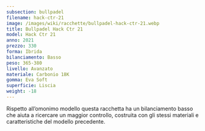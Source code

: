 ```yaml
---
subsection: bullpadel
filename: hack-ctr-21
image: /images/wiki/racchette/bullpadel-hack-ctr-21.webp
title: Bullpadel Hack Ctr 21
model: Hack Ctr 21
anno: 2021
prezzo: 330
forma: Ibrida
bilanciamento: Basso
peso: 365-380
livello: Avanzato
materiale: Carbonio 18K
gomma: Eva Soft
superficie: Liscia
weight: -18
---
```

Rispetto all’omonimo modello questa racchetta ha un bilanciamento basso che aiuta a ricercare un maggior controllo, costruita con gli stessi materiali e caratteristiche del modello precedente.